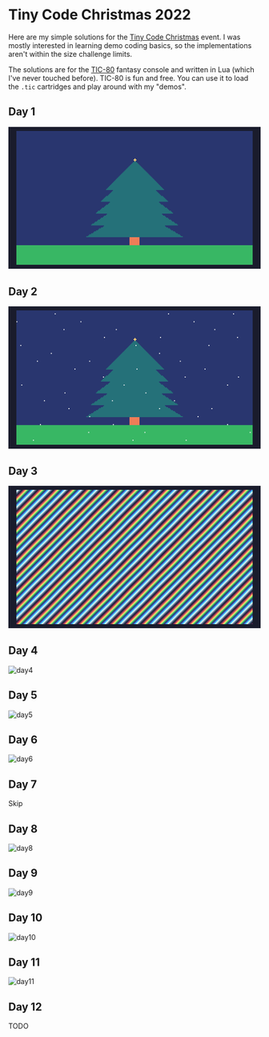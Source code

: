 # Tiny Code Christmas 2022

Here are my simple solutions for the [Tiny Code Christmas](https://tcc.lovebyte.party) event. I was mostly interested in learning demo coding basics, so the implementations aren't within the size challenge limits.

The solutions are for the [TIC-80](https://tic80.com) fantasy console and written in Lua (which I've never touched before). TIC-80 is fun and free. You can use it to load the `.tic` cartridges and play around with my "demos".

## Day 1

![day1](./tccday01.png)

## Day 2

![day2](./tccday02.gif)

## Day 3

![day3](./tccday03.gif)

## Day 4

![day4](./tccday04.gif)

## Day 5

![day5](./tccday05.gif)

## Day 6

![day6](./tccday06.gif)

## Day 7

Skip

## Day 8

![day8](./tccday08.gif)

## Day 9

![day9](./tccday09.gif)

## Day 10

![day10](./tccday10.gif)

## Day 11

![day11](./tccday11.gif)

## Day 12

TODO
